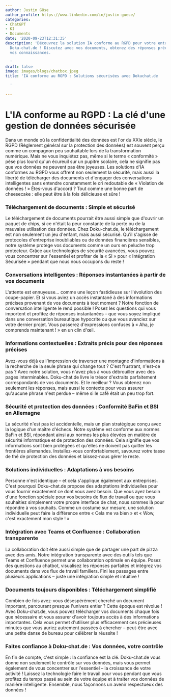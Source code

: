 ```yaml
---
author: Justin Güse
author_profile: https://www.linkedin.com/in/justin-guese/
categories:
- ChatGPT
- KI
- Documents
date: '2020-09-23T12:31:35'
description: 'Découvrez la solution IA conforme au RGPD pour votre entreprise avec
  Doku-chat.de ! Discutez avec vos documents, obtenez des réponses précises et sécurisez
  vos connaissances.

  '
draft: false
image: images/blogs/chatbox.jpeg
title: 'IA conforme au RGPD : Solutions sécurisées avec Dokuchat.de

  '

---
```

# L'IA conforme au RGPD : La clé d'une gestion de données sécurisée

Dans un monde où la confidentialité des données est l'or du XXIe siècle, le RGPD (Règlement général sur la protection des données) est souvent perçu comme un compagnon peu souhaitable lors de la transformation numérique. Mais ne vous inquiétez pas, même si le terme « conformité » pèse plus lourd qu'un écureuil sur un pupitre scolaire, cela ne signifie pas que vos données ne peuvent pas être joyeuses. Les solutions d'IA conformes au RGPD vous offrent non seulement la sécurité, mais aussi la liberté de télécharger des documents et d'engager des conversations intelligentes sans entendre constamment le cri redoutable de « Violation de données ! » Êtes-vous d'accord ?  Tout comme une bonne part de cheesecake : elle peut être à la fois délicieuse et sûre !

### Téléchargement de documents : Simple et sécurisé

Le téléchargement de documents pourrait être aussi simple que d'ouvrir un paquet de chips, si ce n'était la peur constante de la perte ou de la mauvaise utilisation des données. Chez Doku-chat.de, le téléchargement est non seulement un jeu d'enfant, mais aussi sécurisé. Qu'il s'agisse de protocoles d'entreprise inoubliables ou de données financières sensibles, notre système protège vos documents comme un ours en peluche trop protecteur. Grâce aux technologies de sécurité avancées, vous pouvez vous concentrer sur l'essentiel et profiter de la « SI » pour « Intégration Sécurisée » pendant que nous nous occupons du reste !

### Conversations intelligentes : Réponses instantanées à partir de vos documents

L'attente est ennuyeuse… comme une leçon fastidieuse sur l'évolution des coupe-papier. Et si vous aviez un accès instantané à des informations précises provenant de vos documents à tout moment ? Notre fonction de conversation intelligente le rend possible ! Posez les questions qui vous importent et profitez de réponses instantanées – que vous soyez impliqué dans une conversation bureautique hypocrite ou que vous avanciez sur votre dernier projet. Vous passerez d'expressions confuses à « Aha, je comprends maintenant ! » en un clin d'œil.

### Informations contextuelles : Extraits précis pour des réponses précises

Avez-vous déjà eu l'impression de traverser une montagne d'informations à la recherche de la seule phrase qui change tout ? C'est frustrant, n'est-ce pas ? Avec notre solution, vous n'avez plus à vous débrouiller avec des pages interminables. Doku-chat.de livre le trésor d'extraits parfaitement correspondants de vos documents. Et le meilleur ? Vous obtenez non seulement les réponses, mais aussi le contexte pour vous assurer qu'aucune phrase n'est perdue – même si le café était un peu trop fort.

### Sécurité et protection des données : Conformité BaFin et BSI en Allemagne

La sécurité n'est pas ici accidentelle, mais un plan stratégique conçu avec la logique d'un maître d'échecs. Notre système est conforme aux normes BaFin et BSI, répondant ainsi aux normes les plus élevées en matière de sécurité informatique et de protection des données. Cela signifie que vos informations sont bien protégées et qu'elles ne doivent pas quitter les frontières allemandes.  Installez-vous confortablement, savourez votre tasse de thé de protection des données et laissez-nous gérer le reste.

### Solutions individuelles : Adaptations à vos besoins

Personne n'est identique – et cela s'applique également aux entreprises. C'est pourquoi Doku-chat.de propose des adaptations individuelles pour vous fournir exactement ce dont vous avez besoin. Que vous ayez besoin d'une fonction spéciale pour vos besoins de flux de travail ou que vous souhaitiez simplement votre propre interface de chat, nous sommes là pour répondre à vos souhaits. Comme un costume sur mesure, une solution individuelle peut faire la différence entre « Cela me va bien » et « Wow, c'est exactement mon style ! »

### Intégration avec Teams et Confluence : Collaboration transparente

La collaboration doit être aussi simple que de partager une part de pizza avec des amis. Notre intégration transparente avec des outils tels que Teams et Confluence permet une collaboration optimale en équipe. Posez des questions au chatbot, visualisez les réponses parfaites et intégrez vos documents dans vos flux de travail familiers. Fini les passages entre plusieurs applications – juste une intégration simple et intuitive !

### Documents toujours disponibles : Téléchargement simplifié

Combien de fois avez-vous désespérément cherché un document important, parcourant presque l'univers entier ? Cette époque est révolue ! Avec Doku-chat.de, vous pouvez télécharger vos documents chaque fois que nécessaire et vous assurer d'avoir toujours accès à des informations importantes. Cela vous permet d'utiliser plus efficacement ces précieuses minutes que vous auriez autrement passées à chercher – peut-être avec une petite danse de bureau pour célébrer la réussite !

### Faites confiance à Doku-chat.de : Vos données, votre contrôle

En fin de compte, c'est simple : la confiance est la clé. Doku-chat.de vous donne non seulement le contrôle sur vos données, mais vous permet également de vous concentrer sur l'essentiel – la croissance de votre activité ! Laissez la technologie faire le travail pour vous pendant que vous profitez du temps passé au sein de votre équipe et à traiter vos données de manière intelligente. Ensemble, nous façonnons un avenir respectueux des données !
